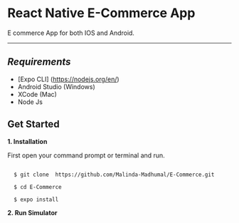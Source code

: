 # React Native E-Commerce App

E commerce App for both IOS and Android.

___

## *Requirements*

- [Expo CLI] (https://nodejs.org/en/)
- Android Studio (Windows)
- XCode (Mac)
- Node Js

## __Get Started__

__1. Installation__

First open your command prompt or terminal and run.

```text

  $ git clone  https://github.com/Malinda-Madhumal/E-Commerce.git

  $ cd E-Commerce

  $ expo install

```

__2. Run Simulator__

```text



```
